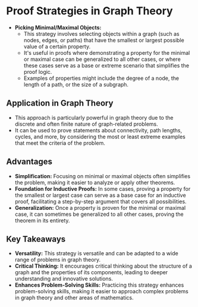 # Proof Strategies in Graph Theory

- **Picking Minimal/Maximal Objects:** 
  - This strategy involves selecting objects within a graph (such as nodes, edges, or paths) that have the smallest or largest possible value of a certain property. 
  - It's useful in proofs where demonstrating a property for the minimal or maximal case can be generalized to all other cases, or where these cases serve as a base or extreme scenario that simplifies the proof logic.
  - Examples of properties might include the degree of a node, the length of a path, or the size of a subgraph.

## Application in Graph Theory

- This approach is particularly powerful in graph theory due to the discrete and often finite nature of graph-related problems.
- It can be used to prove statements about connectivity, path lengths, cycles, and more, by considering the most or least extreme examples that meet the criteria of the problem.
  
## Advantages

- **Simplification:** Focusing on minimal or maximal objects often simplifies the problem, making it easier to analyze or apply other theorems.
- **Foundation for Inductive Proofs:** In some cases, proving a property for the smallest or largest case can serve as a base case for an inductive proof, facilitating a step-by-step argument that covers all possibilities.
- **Generalization:** Once a property is proven for the minimal or maximal case, it can sometimes be generalized to all other cases, proving the theorem in its entirety.

## Key Takeaways

- **Versatility:** This strategy is versatile and can be adapted to a wide range of problems in graph theory.
- **Critical Thinking:** It encourages critical thinking about the structure of a graph and the properties of its components, leading to deeper understanding and innovative solutions.
- **Enhances Problem-Solving Skills:** Practicing this strategy enhances problem-solving skills, making it easier to approach complex problems in graph theory and other areas of mathematics.
